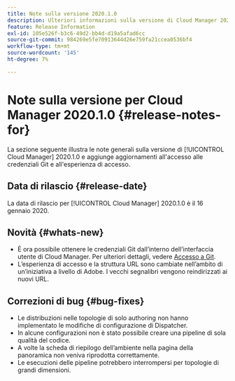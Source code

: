 ```yaml
---
title: Note sulla versione 2020.1.0
description: Ulteriori informazioni sulla versione di Cloud Manager 2020.1.0
feature: Release Information
exl-id: 105e526f-b3c6-49d2-bb4d-d19a5afad6cc
source-git-commit: 984269e5fe70913644d26e759fa21ccea0536bf4
workflow-type: tm+mt
source-wordcount: '145'
ht-degree: 7%

---
```


# Note sulla versione per Cloud Manager 2020.1.0 {#release-notes-for}

La sezione seguente illustra le note generali sulla versione di [!UICONTROL Cloud Manager] 2020.1.0 e aggiunge aggiornamenti all&#39;accesso alle credenziali Git e all&#39;esperienza di accesso.

## Data di rilascio {#release-date}

La data di rilascio per [!UICONTROL Cloud Manager] 2020.1.0 è il 16 gennaio 2020.

## Novità {#whats-new}

* È ora possibile ottenere le credenziali Git dall’interno dell’interfaccia utente di Cloud Manager. Per ulteriori dettagli, vedere [Accesso a Git](/help/managing-code/managing-repositories.md).
* L’esperienza di accesso e la struttura URL sono cambiate nell’ambito di un’iniziativa a livello di Adobe. I vecchi segnalibri vengono reindirizzati ai nuovi URL.


## Correzioni di bug {#bug-fixes}

* Le distribuzioni nelle topologie di solo authoring non hanno implementato le modifiche di configurazione di Dispatcher.
* In alcune configurazioni non è stato possibile creare una pipeline di sola qualità del codice.
* A volte la scheda di riepilogo dell’ambiente nella pagina della panoramica non veniva riprodotta correttamente.
* Le esecuzioni delle pipeline potrebbero interrompersi per topologie di grandi dimensioni.
